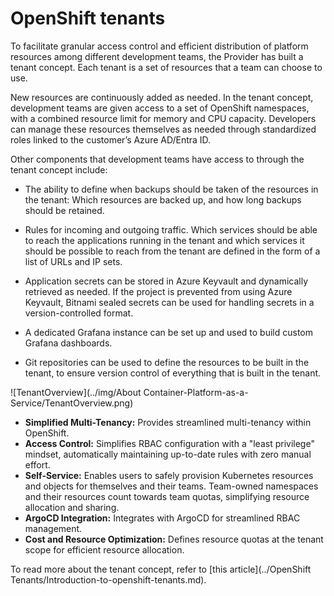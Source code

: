 # OpenShift tenants

To facilitate granular access control and efficient distribution of platform resources among different development teams, the Provider has built a tenant concept. Each tenant is a set of resources that a team can choose to use.

New resources are continuously added as needed. In the tenant concept, development teams are given access to a set of OpenShift namespaces, with a combined resource limit for memory and CPU capacity. Developers can manage these resources themselves as needed through standardized roles linked to the customer’s Azure AD/Entra ID.

Other components that development teams have access to through the tenant concept include:

* The ability to define when backups should be taken of the resources in the tenant: Which resources are backed up, and how long backups should be retained.

* Rules for incoming and outgoing traffic. Which services should be able to reach the applications running in the tenant and which services it should be possible to reach from the tenant are defined in the form of a list of URLs and IP sets.

* Application secrets can be stored in Azure Keyvault and dynamically retrieved as needed. If the project is prevented from using Azure Keyvault, Bitnami sealed secrets can be used for handling secrets in a version-controlled format.

* A dedicated Grafana instance can be set up and used to build custom Grafana dashboards.

* Git repositories can be used to define the resources to be built in the tenant, to ensure version control of everything that is built in the tenant.

![TenantOverview](../img/About Container-Platform-as-a-Service/TenantOverview.png)

* **Simplified Multi-Tenancy:** Provides streamlined multi-tenancy within OpenShift.
* **Access Control:** Simplifies RBAC configuration with a "least privilege" mindset, automatically maintaining up-to-date rules with zero manual effort.
* **Self-Service:** Enables users to safely provision Kubernetes resources and objects for themselves and their teams. Team-owned namespaces and their resources count towards team quotas, simplifying resource allocation and sharing.
* **ArgoCD Integration:** Integrates with ArgoCD for streamlined RBAC management.
* **Cost and Resource Optimization:** Defines resource quotas at the tenant scope for efficient resource allocation.

To read more about the tenant concept, refer to [this article](../OpenShift Tenants/Introduction-to-openshift-tenants.md).
